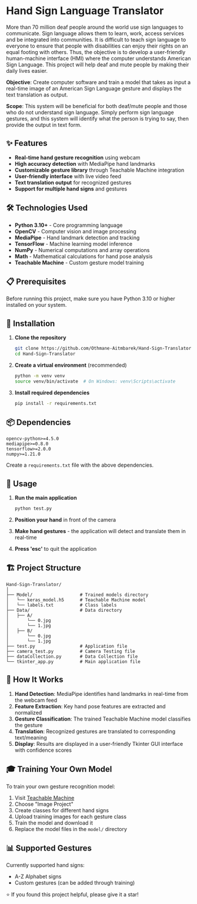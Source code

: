 # Hand Sign Language Translator 

More than 70 million deaf people around the world use sign languages to communicate. Sign language allows them to learn, work, access services and be integrated into communities.
It is difficult to teach sign language to everyone to ensure that people with disabilities can enjoy their rights on an equal footing with others.
Thus, the objective is to develop a user-friendly human-machine interface (HMI) where the computer understands American Sign Language. This project will help deaf and mute people by making their daily lives easier.

**Objective**: Create computer software and train a model that takes as input a real-time image of an American Sign Language gesture and displays the text translation as output.

**Scope**: This system will be beneficial for both deaf/mute people and those who do not understand sign language. Simply perform sign language gestures, and this system will identify what the person is trying to say, then provide the output in text form.

## ✨ Features

- **Real-time hand gesture recognition** using webcam
- **High accuracy detection** with MediaPipe hand landmarks
- **Customizable gesture library** through Teachable Machine integration
- **User-friendly interface** with live video feed
- **Text translation output** for recognized gestures
- **Support for multiple hand signs** and gestures

## 🛠️ Technologies Used

- **Python 3.10+** - Core programming language
- **OpenCV** - Computer vision and image processing
- **MediaPipe** - Hand landmark detection and tracking
- **TensorFlow** - Machine learning model inference
- **NumPy** - Numerical computations and array operations
- **Math** - Mathematical calculations for hand pose analysis
- **Teachable Machine** - Custom gesture model training

## 📋 Prerequisites

Before running this project, make sure you have Python 3.10 or higher installed on your system.

## 🚀 Installation

1. **Clone the repository**
   ```bash
   git clone https://github.com/Othmane-Aitmbarek/Hand-Sign-Translator.git
   cd Hand-Sign-Translator
   ```

2. **Create a virtual environment** (recommended)
   ```bash
   python -m venv venv
   source venv/bin/activate  # On Windows: venv\Scripts\activate
   ```

3. **Install required dependencies**
   ```bash
   pip install -r requirements.txt
   ```

## 📦 Dependencies

```
opencv-python>=4.5.0
mediapipe>=0.8.0
tensorflow>=2.0.0
numpy>=1.21.0
```

Create a `requirements.txt` file with the above dependencies.

## 🎯 Usage

1. **Run the main application**
   ```bash
   python test.py
   ```

2. **Position your hand** in front of the camera
3. **Make hand gestures** - the application will detect and translate them in real-time
4. **Press 'esc'** to quit the application

## 🏗️ Project Structure

```
Hand-Sign-Translator/
│
├── Model/                  # Trained models directory
│   └── keras_model.h5      # Teachable Machine model
│   └── labels.txt          # Class labels
├── Data/                   # Data directory
│   ├── A/    
│       └── 0.jpg           
│       └── 1.jpg
│   ├── B/    
│       └── 0.jpg         
│       └── 1.jpg       
├── test.py                 # Application file
├── camera_test.py          # Camera Testing file
├── dataCollection.py       # Data Collection file
└── tkinter_app.py          # Main application file
```

## 🤖 How It Works

1. **Hand Detection**: MediaPipe identifies hand landmarks in real-time from the webcam feed
2. **Feature Extraction**: Key hand pose features are extracted and normalized
3. **Gesture Classification**: The trained Teachable Machine model classifies the gesture
4. **Translation**: Recognized gestures are translated to corresponding text/meaning
5. **Display**: Results are displayed in a user-friendly Tkinter GUI interface with confidence scores

## 🎓 Training Your Own Model

To train your own gesture recognition model:

1. Visit [Teachable Machine](https://teachablemachine.withgoogle.com/)
2. Choose "Image Project"
3. Create classes for different hand signs
4. Upload training images for each gesture class
5. Train the model and download it
6. Replace the model files in the `model/` directory

## 📊 Supported Gestures

Currently supported hand signs:
- A-Z Alphabet signs
- Custom gestures (can be added through training)


⭐ If you found this project helpful, please give it a star!
